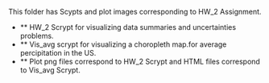 This folder has Scypts and plot images corresponding to HW_2 Assignment.

* ** HW_2 Scrypt for visualizing data summaries and uncertainties problems.
* ** Vis_avg scrypt for visualizing a choropleth map.for average percipitation in the US.
* ** Plot png files correspond to HW_2 Scrypt and HTML files correspond to Vis_avg Scrypt.
